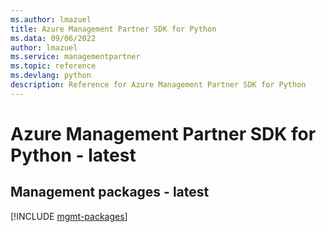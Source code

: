 ```yaml
---
ms.author: lmazuel
title: Azure Management Partner SDK for Python
ms.data: 09/06/2022
author: lmazuel
ms.service: managementpartner
ms.topic: reference
ms.devlang: python
description: Reference for Azure Management Partner SDK for Python
---
```

# Azure Management Partner SDK for Python - latest

## Management packages - latest
[!INCLUDE [mgmt-packages](management-partner-mgmt-index.md)]